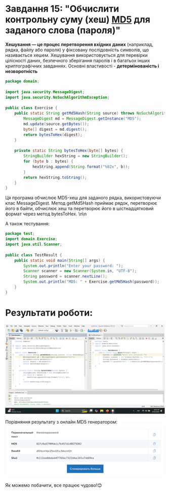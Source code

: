# Завдання 15: "Обчислити контрольну суму (хеш) [MD5](https://uk.wikipedia.org/wiki/MD5) для заданого слова (пароля)"
**Хешування — це процес перетворення вхідних даних** (наприклад, рядка, файлу або пароля) у фіксовану послідовність символів, що називається хешем. Хешування використовується для перевірки цілісності даних, безпечного зберігання паролів і в багатьох інших криптографічних завданнях.
Основні властивості - **детермінованість і незворотність**

``` java
package domain;

import java.security.MessageDigest;
import java.security.NoSuchAlgorithmException;

public class Exercise {
    public static String getMd5Hash(String source) throws NoSuchAlgorithmException{
        MessageDigest md = MessageDigest.getInstance("MD5");
        md.update(source.getBytes());
        byte[] digest = md.digest();
        return bytesToHex(digest);
    }

    private static String bytesToHex(byte[] bytes) {
        StringBuilder hexString = new StringBuilder();
        for (byte b : bytes) {
            hexString.append(String.format("%02x", b));
        }
        return hexString.toString();
    }
}
```
Ця програма обчислює MD5-хеш для заданого рядка, використовуючи клас MessageDigest. Метод getMd5Hash приймає рядок, перетворює його в байти, обчислює хеш та перетворює його в шістнадцятковий формат через метод bytesToHex. 
\n\n

А також тестування:
``` java
package test;
import domain.Exercise;
import java.util.Scanner;

public class TestResult {
    public static void main(String[] args) {
        System.out.println("Enter your password: ");
        Scanner scanner = new Scanner(System.in, "UTF-8");
        String password = scanner.nextLine();
        System.out.println("MD5: " + Exercise.getMd5Hash(password));
    }
}
```

# Результати роботи:
![](https://github.com/ppc-ntu-khpi/methods-Adey4k/blob/master/images/result.jpg "Скрішот результатів")

Порівняння результату з онлайн MD5 генератором:
![](https://github.com/ppc-ntu-khpi/methods-Adey4k/blob/master/images/comparison.jpg "Онлайн генератор")

Як можемо побачити, все працює чудово!😊
